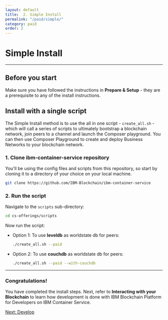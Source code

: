 ```yaml
---
layout: default
title:  2. Simple Install
permalink: "/paid/simple/"
category: paid
order: 2
---
```


# Simple Install
* * *

## Before you start
Make sure you have followed the instructions in **Prepare & Setup** - they are a prerequisite to any of the install instructions.

## Install with a single script

The Simple Install method is to use the all in one script - ``create_all.sh`` - which will call a series of scripts to ultimately bootstrap a blockchain network, join peers to a channel and launch the Composer playground.  You can then use Composer Playground to create and deploy Business Networks to your blockchain network.

### 1. Clone ibm-container-service repository
You'll be using the config files and scripts from this repository, so start by cloning it to a directory of your choice on your local machine.

```bash
git clone https://github.com/IBM-Blockchain/ibm-container-service
```

### 2. Run the script

Navigate to the ``scripts`` sub-directory:
```bash
cd cs-offerings/scripts
```

Now run the script:

* Option 1: To use __leveldb__ as worldstate db for peers:
  ```bash
  ./create_all.sh --paid
  ```

* Option 2: To use __couchdb__ as worldstate db for peers:
  ```bash
  ./create_all.sh --paid --with-couchdb
  ```

* * *

### Congratulations!

You have completed the install steps.  Next, refer to **Interacting with your Blockchain** to learn how development is done with IBM Blockchain Platform for Developers on IBM Container Service.

<a href="/interacting" class="button">Next: Develop</a>
